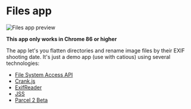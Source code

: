 # Files app

![Files app preview](https://github.com/jagi/files/blob/main/files.gif?raw=true)

**This app only works in Chrome 86 or higher**

The app let's you flatten directories and rename image files by their EXIF shooting date. It's just a demo app (use with catious) using several technologies:

- [File System Access API](https://wicg.github.io/file-system-access/)
- [Crank.js](https://crank.js.org/)
- [ExifReader](https://github.com/mattiasw/ExifReader)
- [JSS](https://cssinjs.org/)
- [Parcel 2 Beta](https://v2.parceljs.org/)
